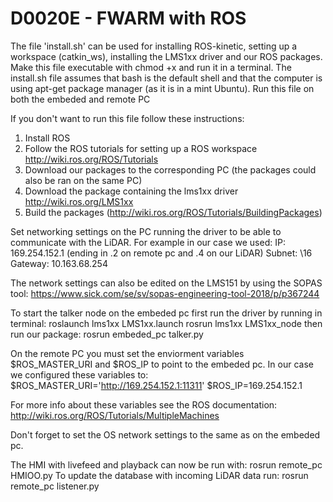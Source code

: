 # D0020E - FWARM with ROS 
The file 'install.sh' can be used for installing ROS-kinetic, setting up a workspace (catkin_ws), installing the LMS1xx driver and our ROS packages. Make this file executable with chmod +x and run it in a terminal. The install.sh file assumes that bash is the default shell and that the computer is using apt-get package manager (as it is in a mint Ubuntu). Run this file on both the embeded and remote PC

If you don't want to run this file follow these instructions:

1. Install ROS
1. Follow the ROS tutorials for setting up a ROS workspace http://wiki.ros.org/ROS/Tutorials
2. Download our packages to the corresponding PC (the packages could also be ran on the same PC)
3. Download the package containing the lms1xx driver http://wiki.ros.org/LMS1xx
4. Build the packages (http://wiki.ros.org/ROS/Tutorials/BuildingPackages)




Set networking settings on the PC running the driver to be able to communicate with the LiDAR. 
 For example in our case we used:
  IP: 169.254.152.1 (ending in .2 on remote pc and .4 on our LiDAR)
  Subnet: \16
  Gateway: 10.163.68.254

The network settings can also be edited on the LMS151 by using the SOPAS tool: https://www.sick.com/se/sv/sopas-engineering-tool-2018/p/p367244

To start the talker node on the embeded pc first run the driver by running in terminal: 
 roslaunch lms1xx LMS1xx.launch 
 rosrun lms1xx LMS1xx_node
then run our package: rosrun embeded_pc talker.py

On the remote PC you must set the enviorment variables $ROS_MASTER_URI and $ROS_IP to point to the embeded pc.
 In our case we configured these variables to: 
 $ROS_MASTER_URI='http://169.254.152.1:11311'
 $ROS_IP=169.254.152.1
 
For more info about these variables see the ROS documentation: http://wiki.ros.org/ROS/Tutorials/MultipleMachines

Don't forget to set the OS network settings to the same as on the embeded pc.

The HMI with livefeed and playback can now be run with: rosrun remote_pc HMIOO.py
To update the database with incoming LiDAR data run: rosrun remote_pc listener.py


